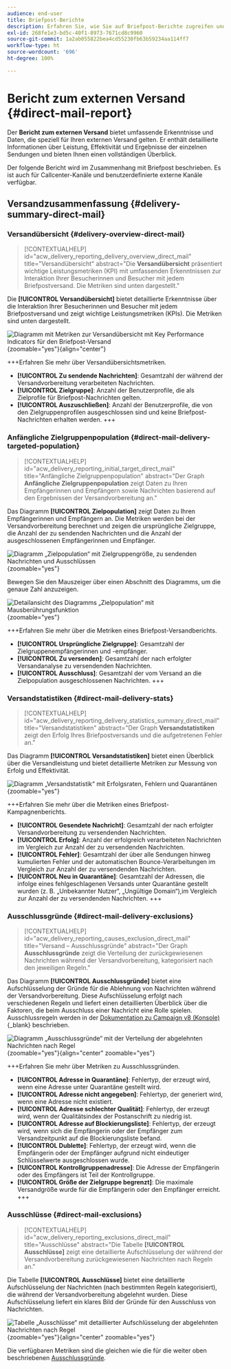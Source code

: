 ```yaml
---
audience: end-user
title: Briefpost-Berichte
description: Erfahren Sie, wie Sie auf Briefpost-Berichte zugreifen und diese verwenden können.
exl-id: 268fe1e3-bd5c-40f1-8973-7671cd8c9960
source-git-commit: 1a2ab055822bea4cd55230fb63b59234aa114ff7
workflow-type: ht
source-wordcount: '696'
ht-degree: 100%

---
```


# Bericht zum externen Versand {#direct-mail-report}

Der **Bericht zum externen Versand** bietet umfassende Erkenntnisse und Daten, die speziell für Ihren externen Versand gelten. Er enthält detaillierte Informationen über Leistung, Effektivität und Ergebnisse der einzelnen Sendungen und bieten Ihnen einen vollständigen Überblick.

Der folgende Bericht wird im Zusammenhang mit Briefpost beschrieben. Es ist auch für Callcenter-Kanäle und benutzerdefinierte externe Kanäle verfügbar.

## Versandzusammenfassung {#delivery-summary-direct-mail}

### Versandübersicht {#delivery-overview-direct-mail}

>[!CONTEXTUALHELP]
>id="acw_delivery_reporting_delivery_overview_direct_mail"
>title="Versandübersicht"
>abstract="Die **Versandübersicht** präsentiert wichtige Leistungsmetriken (KPI) mit umfassenden Erkenntnissen zur Interaktion Ihrer Besucherinnen und Besucher mit jedem Briefpostversand. Die Metriken sind unten dargestellt."

Die **[!UICONTROL Versandübersicht]** bietet detaillierte Erkenntnisse über die Interaktion Ihrer Besucherinnen und Besucher mit jedem Briefpostversand und zeigt wichtige Leistungsmetriken (KPIs).  Die Metriken sind unten dargestellt.

![Diagramm mit Metriken zur Versandübersicht mit Key Performance Indicators für den Briefpost-Versand](assets/direct-overview.png){zoomable="yes"}{align="center"}

+++Erfahren Sie mehr über Versandübersichtsmetriken.

* **[!UICONTROL Zu sendende Nachrichten]**: Gesamtzahl der während der Versandvorbereitung verarbeiteten Nachrichten.
* **[!UICONTROL Zielgruppe]**: Anzahl der Benutzerprofile, die als Zielprofile für Briefpost-Nachrichten gelten.
* **[!UICONTROL Auszuschließen]**: Anzahl der Benutzerprofile, die von den Zielgruppenprofilen ausgeschlossen sind und keine Briefpost-Nachrichten erhalten werden.
+++

### Anfängliche Zielgruppenpopulation {#direct-mail-delivery-targeted-population}

>[!CONTEXTUALHELP]
>id="acw_delivery_reporting_initial_target_direct_mail"
>title="Anfängliche Zielgruppenpopulation"
>abstract="Der Graph **Anfängliche Zielgruppenpopulation** zeigt Daten zu Ihren Empfängerinnen und Empfängern sowie Nachrichten basierend auf den Ergebnissen der Versandvorbereitung an."

Das Diagramm **[!UICONTROL Zielpopulation]** zeigt Daten zu Ihren Empfängerinnen und Empfängern an. Die Metriken werden bei der Versandvorbereitung berechnet und zeigen die ursprüngliche Zielgruppe, die Anzahl der zu sendenden Nachrichten und die Anzahl der ausgeschlossenen Empfängerinnen und Empfänger.

![Diagramm „Zielpopulation“ mit Zielgruppengröße, zu sendenden Nachrichten und Ausschlüssen](assets/direct-mail-delivery-targeted-population.png){zoomable="yes"}

Bewegen Sie den Mauszeiger über einen Abschnitt des Diagramms, um die genaue Zahl anzuzeigen.

![Detailansicht des Diagramms „Zielpopulation“ mit Mausberührungsfunktion](assets/direct-mail-delivery-targeted-population_2.png){zoomable="yes"}

+++Erfahren Sie mehr über die Metriken eines Briefpost-Versandberichts.

* **[!UICONTROL Ursprüngliche Zielgruppe]**: Gesamtzahl der Zielgruppenempfängerinnen und -empfänger.
* **[!UICONTROL Zu versenden]**: Gesamtzahl der nach erfolgter Versandanalyse zu versendenden Nachrichten.
* **[!UICONTROL Ausschluss]**: Gesamtzahl der vom Versand an die Zielpopulation ausgeschlossenen Nachrichten.
+++

### Versandstatistiken {#direct-mail-delivery-stats}

>[!CONTEXTUALHELP]
>id="acw_delivery_reporting_delivery_statistics_summary_direct_mail"
>title="Versandstatistiken"
>abstract="Der Graph **Versandstatistiken** zeigt den Erfolg Ihres Briefpostversands und die aufgetretenen Fehler an."

Das Diagramm **[!UICONTROL Versandstatistiken]** bietet einen Überblick über die Versandleistung und bietet detaillierte Metriken zur Messung von Erfolg und Effektivität.

![Diagramm „Versandstatistik“ mit Erfolgsraten, Fehlern und Quarantänen](assets/direct-mail-delivery-stats.png){zoomable="yes"}

+++Erfahren Sie mehr über die Metriken eines Briefpost-Kampagnenberichts.

* **[!UICONTROL Gesendete Nachricht]**: Gesamtzahl der nach erfolgter Versandvorbereitung zu versendenden Nachrichten.
* **[!UICONTROL Erfolg]**: Anzahl der erfolgreich verarbeiteten Nachrichten im Vergleich zur Anzahl der zu versendenden Nachrichten.
* **[!UICONTROL Fehler]**: Gesamtzahl der über alle Sendungen hinweg kumulierten Fehler und der automatischen Bounce-Verarbeitungen im Vergleich zur Anzahl der zu versendenden Nachrichten.
* **[!UICONTROL Neu in Quarantäne]**: Gesamtzahl der Adressen, die infolge eines fehlgeschlagenen Versands unter Quarantäne gestellt wurden (z. B. „Unbekannter Nutzer“, „Ungültige Domain“),im Vergleich zur Anzahl der zu versendenden Nachrichten.
+++

### Ausschlussgründe {#direct-mail-delivery-exclusions}

>[!CONTEXTUALHELP]
>id="acw_delivery_reporting_causes_exclusion_direct_mail"
>title="Versand – Ausschlussgründe"
>abstract="Der Graph **Ausschlussgründe** zeigt die Verteilung der zurückgewiesenen Nachrichten während der Versandvorbereitung, kategorisiert nach den jeweiligen Regeln."

Das Diagramm **[!UICONTROL Ausschlussgründe]** bietet eine Aufschlüsselung der Gründe für die Ablehnung von Nachrichten während der Versandvorbereitung. Diese Aufschlüsselung erfolgt nach verschiedenen Regeln und liefert einen detaillierten Überblick über die Faktoren, die beim Ausschluss einer Nachricht eine Rolle spielen. Ausschlussregeln werden in der [Dokumentation zu Campaign v8 (Konsole)](https://experienceleague.adobe.com/docs/campaign/campaign-v8/send/failures/delivery-failures.html?lang=de#email-error-types){_blank} beschrieben.

![Diagramm „Ausschlussgründe“ mit der Verteilung der abgelehnten Nachrichten nach Regel](assets/direct-mail-delivery-exclusions.png){zoomable="yes"}{align="center" zoomable="yes"}

+++Erfahren Sie mehr über Metriken zu Ausschlussgründen.

* **[!UICONTROL Adresse in Quarantäne]**: Fehlertyp, der erzeugt wird, wenn eine Adresse unter Quarantäne gestellt wird.
* **[!UICONTROL Adresse nicht angegeben]**: Fehlertyp, der generiert wird, wenn eine Adresse nicht existiert.
* **[!UICONTROL Adresse schlechter Qualität]**: Fehlertyp, der erzeugt wird, wenn der Qualitätsindex der Postanschrift zu niedrig ist.
* **[!UICONTROL Adresse auf Blockierungsliste]**: Fehlertyp, der erzeugt wird, wenn sich die Empfängerin oder der Empfänger zum Versandzeitpunkt auf die Blockierungsliste befand.
* **[!UICONTROL Dublette]**: Fehlertyp, der erzeugt wird, wenn die Empfängerin oder der Empfänger aufgrund nicht eindeutiger Schlüsselwerte ausgeschlossen wurde.
* **[!UICONTROL Kontrollgruppenadresse]**: Die Adresse der Empfängerin oder des Empfängers ist Teil der Kontrollgruppe.
* **[!UICONTROL Größe der Zielgruppe begrenzt]**: Die maximale Versandgröße wurde für die Empfängerin oder den Empfänger erreicht.
+++

### Ausschlüsse {#direct-mail-exclusions}

>[!CONTEXTUALHELP]
>id="acw_delivery_reporting_exclusions_direct_mail"
>title="Ausschlüsse"
>abstract="Die Tabelle **[!UICONTROL Ausschlüsse]** zeigt eine detaillierte Aufschlüsselung der während der Versandvorbereitung zurückgewiesenen Nachrichten nach Regeln an."

Die Tabelle **[!UICONTROL Ausschlüsse]** bietet eine detaillierte Aufschlüsselung der Nachrichten (nach bestimmten Regeln kategorisiert), die während der Versandvorbereitung abgelehnt wurden. Diese Aufschlüsselung liefert ein klares Bild der Gründe für den Ausschluss von Nachrichten.

![Tabelle „Ausschlüsse“ mit detaillierter Aufschlüsselung der abgelehnten Nachrichten nach Regel](assets/direct-mail-exclusions.png){zoomable="yes"}{align="center" zoomable="yes"}

Die verfügbaren Metriken sind die gleichen wie die für die weiter oben beschriebenen [Ausschlussgründe](#direct-mail-delivery-exclusions).